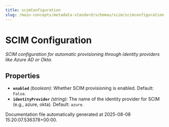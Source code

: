 ```yaml
---
title: scimConfiguration
slug: /main-concepts/metadata-standard/schemas/scim/scimconfiguration
---
```


# SCIM Configuration

*SCIM configuration for automatic provisioning through identity providers like Azure AD or Okta.*

## Properties

- **`enabled`** *(boolean)*: Whether SCIM provisioning is enabled. Default: `False`.
- **`identityProvider`** *(string)*: The name of the identity provider for SCIM (e.g., azure, okta). Default: `azure`.


Documentation file automatically generated at 2025-08-08 15:20:07.536378+00:00.
